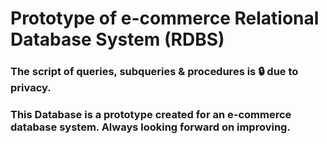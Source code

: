 # Prototype of e-commerce Relational Database System (RDBS)

### The script of queries, subqueries & procedures is 🔒 due to privacy. 
### This Database is a prototype created for an e-commerce database system. Always looking forward on improving.

